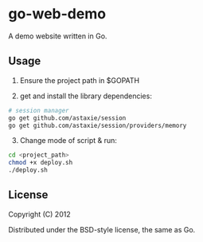 # go-web-demo

A demo website written in Go.

## Usage

1. Ensure the project path in $GOPATH

2. get and install the library dependencies:

```bash
# session manager 
go get github.com/astaxie/session
go get github.com/astaxie/session/providers/memory
```

3. Change mode of script & run:

```bash
cd <project_path>
chmod +x deploy.sh
./deploy.sh
```

## License
 
Copyright (C) 2012

Distributed under the BSD-style license, the same as Go.

